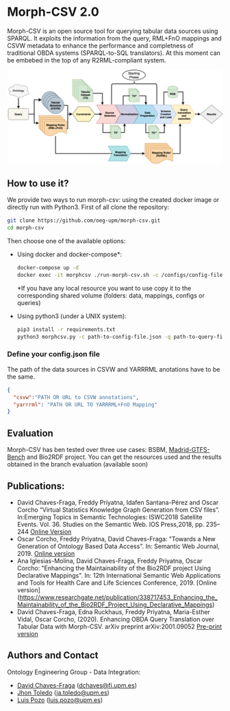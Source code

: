 # Morph-CSV 2.0

Morph-CSV is an open source tool for querying tabular data sources using SPARQL. It exploits the information from the query, RML+FnO mappings and CSVW metadata to enhance the performance and completness of traditional OBDA systems (SPARQL-to-SQL translators). At this moment can be embebed in the top of any R2RML-compliant system.

![Morph-csv workflow](figures/architecture.png?raw=true "Morph-CSV workflow")

## How to use it?
We provide two ways to run morph-csv: using the created docker image or directly run with Python3. First of all clone the repository:
```bash
git clone https://github.com/oeg-upm/morph-csv.git
cd morph-csv
```
Then choose one of the available options:
- Using docker and docker-compose*:
    ```bash
    docker-compose up -d
    docker exec -it morphcsv ./run-morph-csv.sh -c /configs/config-file.json -q /queries/query-file.rq
    ```

    *If you have any local resource you want to use copy it to the corresponding shared volume (folders: data, mappings, configs or queries)

- Using python3 (under a UNIX system):
    ```bash
    pip3 install -r requirements.txt
    python3 morphcsv.py -c path-to-config-file.json -q path-to-query-file.rq
    ```

### Define your config.json file
The path of the data sources in CSVW and YARRRML anotations have to be the same.
```json
{
  "csvw":"PATH OR URL to CSVW annotations",
  "yarrrml": "PATH OR URL TO YARRRML+FnO Mapping"
}
```

## Evaluation
Morph-CSV has ben tested over three use cases: BSBM, [Madrid-GTFS-Bench](https://github.com/oeg-upm/gtfs-bench/) and Bio2RDF project. You can get the resources used and the results obtained in the branch evaluation (available soon)


## Publications:
-  David Chaves-Fraga, Freddy Priyatna, Idafen Santana-Pérez and Oscar Corcho  “Virtual Statistics Knowledge Graph Generation from CSV files”. In:Emerging Topics in Semantic Technologies: ISWC2018  Satellite  Events. Vol. 36. Studies on the Semantic Web. IOS Press,2018, pp. 235–244 [Online Version](https://www.researchgate.net/publication/328118582_Virtual_Statistics_Knowledge_Graph_Generation_from_CSV_files)
- Oscar Corcho, Freddy Priyatna, David Chaves-Fraga: "Towards a New Generation of Ontology Based Data Access". In: Semantic Web Journal, 2019. [Online version](http://www.semantic-web-journal.net/content/towards-new-generation-ontology-based-data-access)
- Ana Iglesias-Molina, David Chaves-Fraga, Freddy Priyatna, Oscar Corcho: "Enhancing the Maintainability of the Bio2RDF project Using Declarative Mappings". In: 12th International Semantic Web Applications and Tools for Health Care and Life Sciences Conference, 2019. [Online version] (https://www.researchgate.net/publication/338717453_Enhancing_the_Maintainability_of_the_Bio2RDF_Project_Using_Declarative_Mappings)
-  David Chaves-Fraga, Edna Ruckhaus, Freddy Priyatna, Maria-Esther Vidal, Oscar Corcho, (2020). Enhancing OBDA Query Translation over Tabular Data with Morph-CSV. arXiv preprint arXiv:2001.09052 [Pre-print version](https://www.researchgate.net/publication/338840456_Enhancing_OBDA_Query_Translation_over_Tabular_Data_with_Morph-CSV)




## Authors and Contact
Ontology Engineering Group - Data Integration:
- [David Chaves-Fraga](https://github.com/dachafra) ([dchaves@fi.upm.es](mailto:dchaves@fi.upm.es))
- [Jhon Toledo](https://github.com/jatoledo) ([ja.toledo@upm.es](mailto:ja.toledo@upm.es))
- [Luis Pozo](https://github.com/w0xter) ([luis.pozo@upm.es](mailto:luis.pozo@upm.es))
